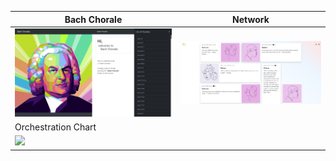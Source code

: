 |Bach Chorale | Network|
|---|---|
|<a href="https://bachorale.onrender.com/" target="_blank"><img src="https://github.com/matiasnm/bachChorale/blob/main/README.png"></img></a>|<a href="https://matiasnm.pythonanywhere.com/" target="_blank"><img src="https://github.com/matiasnm/network/blob/main/README.png"></img></a>|
|Orchestration Chart | |
|<a href="https://matiasnm.github.io/orchestrationChart/" target="_blank"><img src="https://github.com/matiasnm/orchestrationChart/blob/master/README.png"></img></a>||

<!--
## Hello!
- 🔭 I’m currently working on ...
- 🌱 I’m currently learning ...
- 👯 I’m looking to collaborate on ...
- 🤔 I’m looking for help with ...
- 💬 Ask me about ...
- 📫 How to reach me: ...
-->
